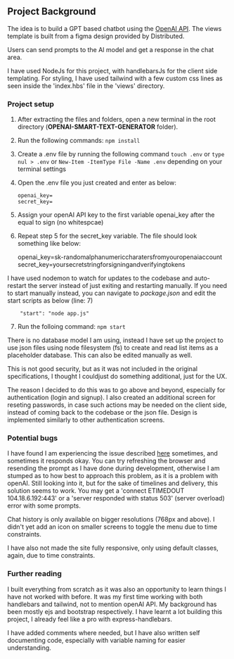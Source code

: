 ## Project Background

The idea is to build a GPT based chatbot using the [OpenAI API](https://platform.openai.com/docs/introduction).
The views template is built from a figma design provided by Distributed.

Users can send prompts to the AI model and get a response in the chat area.

I have used NodeJs for this project, with handlebarsJs for the client side templating. For styling, I have used tailwind with a few custom css lines as seen inside the 'index.hbs' file in the 'views' directory.


### Project setup
1) After extracting the files and folders, open a new terminal in the root directory (**OPENAI-SMART-TEXT-GENERATOR** folder).

2) Run the following commands:
    ``` npm install ```

3) Create a .env file by running the following command
    ``` touch .env ```
    or
    ``` type nul > .env ```
    or
    ``` New-Item -ItemType File -Name .env ```
    depending on your terminal settings

4) Open the .env file you just created and enter as below:
    ```
    openai_key=
    secret_key=

    ```

5) Assign your openAI API key to the first variable openai_key after the equal to sign (no whitespcae)

6) Repeat step 5 for the secret_key variable. The file should look something like below:

    openai_key=sk-randomalphanumericcharatersfromyouropenaiaccount
    secret_key=yoursecretstringforsigningandverifyingtokens
    
I have used nodemon to watch for updates to the codebase and auto-restart the server instead of just exiting and restarting manually.
If you need to start manually instead, you can navigate to *package.json* and edit the start scripts as below (line: 7)
```
    "start": "node app.js"
 ```

7) Run the folloing command:
    ``` npm start ```

 There is no database model I am using, instead I have set up the project to use json files using node filesystem (fs) to create and read list items as a placeholder database. This can also be edited manually as well.

 This is not good security, but as it was not included in the original specifications, I thought I couldjust do something additional, just for the UX.

 The reason I decided to do this was to go above and beyond, especially for authentication (login and signup). I also created an additional screen for reseting passwords, in case such actions may be needed on the client side, instead of coming back to the codebase or the json file. Design is implemented similarly to other authentication screens.


### Potential bugs

I have found I am experiencing the issue described [here](https://github.com/openai/openai-node/issues/148) sometimes, and sometimes it responds okay. You can try refreshing the browser and resending the prompt as I have done during development, otherwise I am stumped as to how best to approach this problem, as it is a problem with openAI. Still looking into it, but for the sake of timelines and delivery, this solution seems to work. You may get a 'connect ETIMEDOUT 104.18.6.192:443' or a 'server responded with status 503' (server overload) error with some prompts.

Chat history is only available on bigger resolutions (768px and above). I didn't yet add an icon on smaller screens to toggle the menu due to time constraints.

I have also not made the site fully responsive, only using default classes, again, due to time constraints.



### Further reading

I built everything from scratch as it was also an opportunity to learn things I have not worked with before.
It was my first time working with both handlebars and tailwind, not to mention openAI API.
My background has been mostly ejs and bootstrap respectively.
I have learnt a lot building this project, I already feel like a pro with express-handlebars.


I have added comments where needed, but I have also written self documenting code, especially with variable naming for easier understanding.